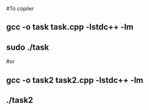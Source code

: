 #To copiler
## gcc -o task task.cpp -lstdc++ -lm
## sudo ./task

#or

## gcc -o task2 task2.cpp -lstdc++ -lm
## ./task2
